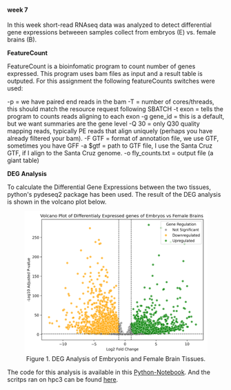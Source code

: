 #### week 7 

In this week short-read RNAseq data was analyzed to detect differential gene expressions betweeen samples collect from embryos (E) vs. female brains (B). 

**FeatureCount**

FeatureCount is a bioinfomatic program to count number of genes expressed. This program uses bam files as input and a result table is outputed. For this assignment the following featureCounts switches were used:

-p = we have paired end reads in the bam
-T = number of cores/threads, this should match the resource request following SBATCH
-t exon = tells the program to counts reads aligning to each exon
-g gene_id = this is a default, but we want summaries are the gene level
-Q 30 = only Q30 quality mapping reads, typically PE reads that align uniquely
	(perhaps you have already filtered your bam).
-F GTF = format of annotation file, we use GTF, sometimes you have GFF
-a $gtf = path to GTF file, I use the Santa Cruz GTF, if I align to the Santa Cruz genome.
-o fly_counts.txt = output file (a giant table)

**DEG Analysis**

To calculate the Differential Gene Expressions between the two tissues, python's pydeseq2 package has been used. The result of the DEG analysis is shown in the volcano plot below. 

<figure>
    <img src="data/processed/figures/RNA_deg_analysis.png" alt="DEG Analysis of B vs E tissues " style="width:800px; height:auto;">
    <figcaption style="text-align: center;">Figure 1. DEG Analysis of Embryonis and Female Brain Tissues.</figcaption>
</figure>

The code for this analysis is available in this [Python-Notebook](code/pynb/RNAseq.ipynb).
And the scritps ran on hpc3 can be found [here](code/scripts/week7).